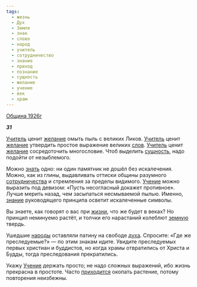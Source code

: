 ```yaml
---
tags:
  - жизнь
  - Дух
  - Земля
  - знак
  - слово
  - народ
  - учитель
  - сотрудничество
  - знание
  - приход
  - познание
  - сущность
  - желание
  - учение
  - век
  - храм
---
```

[Община 1926г](https://127.0.0.1:4002/agni/1926)

___31___

[Учитель](../../../tags/#учитель) ценит [желание](../../../tags/#желание) омыть пыль с великих Ликов. [Учитель](../../../tags/#учитель) ценит [желание](../../../tags/#желание) утвердить простое выражение великих [слов](../../../tags/#слово). [Учитель](../../../tags/#учитель) ценит [желание](../../../tags/#желание) сосредоточить многословие. Чтоб выделить [сущность](../../../tags/#сущность), надо подойти от незыблемого.   

Можно [знать](../../../tags/#познание) одно: ни один памятник не дошёл без искалечения. Можно, как из глины, выдавливать оттиски общины разумного [сотрудничества](../../../tags/#сотрудничество) и стремления за пределы видимого. [Учение](../../../tags/#учение) можно выразить под девизом: «Пусть несогласный докажет противное». Лучше мерить назад, чем засыпаться несмываемой пылью. Именно, [знание](../../../tags/#знание) руководящего принципа осветит искалеченные символы.   

Вы знаете, как говорят о вас при [жизни](../../../tags/#жизнь), что же будет в веках? Но принцип неминуемо растёт, и толчки его нарастаний колеблют [земную](../../../tags/#Земля) твердь.   

Ушедшие [народы](../../../tags/#народ) оставляли патину на свободе [духа](../../../tags/#Дух). Спросите: «Где же преследуемые?» — по этим знакам идите. Увидите преследуемых первых христиан и буддистов, но когда храмы отвратились от Христа и Будды, тогда преследования прекратились.   

Укажу [Учение](../../../tags/#учение) держать просто; не надо сложных выражений, ибо жизнь прекрасна в простоте. Часто [приходится](../../../tags/#приход) окопать растение, потому повторения неизбежны.   

